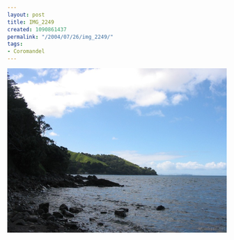 ```yaml
---
layout: post
title: IMG_2249
created: 1090861437
permalink: "/2004/07/26/img_2249/"
tags:
- Coromandel
---
```


<img src="/image/images/img_2249-744.jpg"/>


